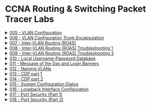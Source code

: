 # CCNA Routing & Switching Packet Tracer Labs
<!-- comment -->

<!-- 5 -->
<details>
<summary>
<a href="/Labs/005 - VLAN Configuration">005 - VLAN Configuration</a>
</summary>
  
![](/images/005.png)
</details>
<!-- 6 -->
<details>
<summary>
<a href="/Labs/006 - VLAN Configuration Trunk Encapsulation">006 - VLAN Configuration Trunk Encapsulation</a>
</summary>
  
![](/images/006.png)

</details>
<!-- 7 -->
<details>
<summary>
<a href="/Labs/007 - Inter-VLAN Routing (ROAS)">007 - Inter-VLAN Routing (ROAS)</a>
</summary>
  
![](/images/007.png)
</details>
<!-- 8 -->
<details>
<summary>
<a href="/Labs/008 - Inter-VLAN Routing (ROAS) Troubleshooting 1">008 - Inter-VLAN Routing (ROAS) Troubleshooting 1</a>
</summary>
  
![](/images/008.png)
</details>
<!-- 9 -->
<details>
<summary>
<a href="/Labs/009 - Inter-VLAN Routing (ROAS) Troubleshooting 2">009 - Inter-VLAN Routing (ROAS) Troubleshooting 2</a>
</summary>
  
![](/images/009.png)
</details>
<!-- 10 -->
<details>
<summary>
<a href="/Labs/010 - Local Username-Password Database">010 - Local Username-Password Database</a>
</summary>
  
![](/images/010.png)
</details>
<!-- 11 -->
<details>
<summary>
<a href="/Labs/011 - Message of the Day and Login Banners">011 - Message of the Day and Login Banners</a>
</summary>
  
![](/images/011.png)
</details>
<!-- 12 -->
<details>
<summary>
<a href="/Labs/012 - Naming VLANs">012 - Naming VLANs</a>
</summary>
  
![](/images/012.png)
</details>
<!-- 13 -->
<details>
<summary>
<a href="/Labs/013 - CDP part 1">013 - CDP part 1</a>
</summary>
  
![](/images/013.png)
</details>
<!-- 14 -->
<details>
<summary>
<a href="/Labs/014 - CDP part 2">014 - CDP part 2</a>
</summary>
  
![](/images/014.png)
</details>

<!-- 15 -->
<details>
<summary>
<a href="/Labs/015 - System Configuration Dialog">015 - System Configuration Dialog</a>
</summary>
  
![](/images/015.png)
</details>

<!-- 16 -->
<details>
<summary>
<a href="/Labs/016 - Loopback Interface Configuration">016 - Loopback Interface Configuration</a>
</summary>
  
![](/images/016.png)
</details>

<!-- 17 -->
<details>
<summary>
<a href="/Labs/017 - Port Security (Part 1)">017 - Port Security (Part 1)</a>
</summary>
  
![](/images/017.png)
</details>

<!-- 18 -->
<details>
<summary>
<a href="/Labs/018 - Port Security (Part 2)">018 - Port Security (Part 2)</a>
</summary>
  
![](/images/018.png)
</details>

